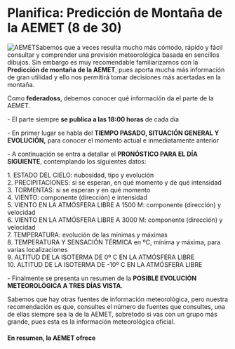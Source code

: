 # Planifica: Predicción de Montaña de la AEMET (8 de 30)

![AEMET](./gps_files/recursos-el-tiempo-atmosferico-L-wEKXNg.jpeg)Sabemos que a veces resulta mucho más cómodo, rápido y fácil consultar y comprender una previsión meteorológica basada en sencillos dibujos. Sin embargo es muy recomendable familiarizarnos con la **Predicción de montaña de la AEMET**, pues aporta mucha más información de gran utilidad y ello nos permitirá tomar decisiones más acertadas en la montaña.

Como **federadoss**, debemos conocer qué información da el parte de la AEMET.

\- El parte siempre **se publica a las 18:00 horas** de cada día

\- En primer lugar se habla del **TIEMPO PASADO, SITUACIÓN GENERAL Y EVOLUCIÓN,** para conocer el momento actual e inmediatamente anterior

\- A continuación se entra a detallar el **PRONÓSTICO PARA EL DÍA SIGUIENTE**, contemplando los siguientes datos:

1\. ESTADO DEL CIELO: nubosidad, tipo y evolución  
2\. PRECIPITACIONES: si se esperan, en qué momento y de qué intensidad  
3\. TORMENTAS: si se esperan y en qué momento  
4\. VIENTO: componente (dirección) e intensidad  
5\. VIENTO EN LA ATMÓSFERA LIBRE A 1500 M: componente (dirección) y velocidad  
6\. VIENTO EN LA ATMÓSFERA LIBRE A 3000 M: componente (dirección) y velocidad  
7\. TEMPERATURA: evolución de las mínimas y máximas  
8\. TEMPERATURA Y SENSACIÓN TÉRMICA en ºC, mínima y máxima, para varias localizaciones  
9\. ALTITUD DE LA ISOTERMA DE 0º C EN LA ATMÓSFERA LIBRE  
10\. ALTITUD DE LA ISOTERMA DE -10º C EN LA ATMÓSFERA LIBRE  
  
\- Finalmente se presenta un resumen de la **POSIBLE EVOLUCIÓN METEOROLÓGICA A TRES DÍAS VISTA**.

Sabemos que hay otras fuentes de información meteorológica, pero nuestra recomendación es que, consultes el número de fuentes que consultes, una de ellas siempre sea la de la AEMET, sobretodo si vas con un grupo más grande, pues esta es la información meteorológica oficial.  

#### En resumen, la AEMET ofrece